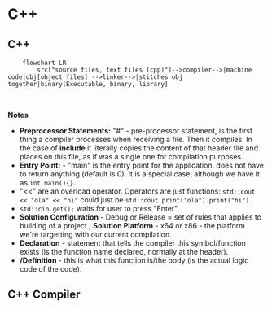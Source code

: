 # C++

## C++

```mermaid
    flowchart LR
        src["source files, text files (cpp)"]-->compiler-->|machine code|obj[object files] -->linker-->|stitches obj together|binary[Executable, binary, library]

```

<br>

**Notes**
* **Preprocessor Statements:** "#" - pre-processor statement, is the first thing a compiler processes when receiving a file. Then it compiles. In the case of **include** it literally copies the content of that header file and places on this file, as if was a single one for compilation purposes.
* **Entry Point:** - "main" is the entry point for the application. does not have to return anything (default is 0). It is a special case, although we have it as ```int main(){}```.
* "<<" are an overload operator. Operators are just functions: ```std::cout << "ola" << "hi"``` could just be ```std::cout.print("ola").print("hi")```.
* ```std::cin.get();``` waits for user to press "Enter".
* **Solution Configuration** - Debug or Release = set of rules that applies to building of a project ; **Solution Platform** - x64 or x86 - the platform we're targetting with our current compilation.
* **Declaration** - statement that tells the compiler this symbol/function exists (is the function name declared, normally at the header).
* **/Definition** - this is what this function is/the body (is the actual logic code of the code).

## C++ Compiler